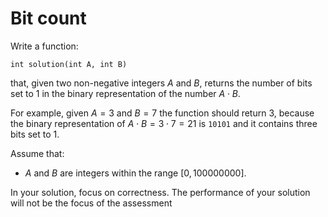 # Bit count

Write a function:

    int solution(int A, int B)

that, given two non-negative integers $A$ and $B$, returns the number of bits set to 1 in the binary representation of the number $A \cdot B$.

For example, given $A = 3$ and $B = 7$ the function should return 3, because the binary representation of $A \cdot B = 3 \cdot 7 = 21$ is `10101` and it contains three bits set to 1.

Assume that:
- $A$ and $B$ are integers within the range $[0, 100000000]$.

In your solution, focus on correctness. The performance of your solution will not be the focus of the assessment
